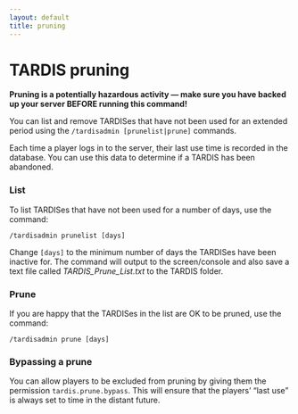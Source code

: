 ```yaml
---
layout: default
title: pruning
---
```


# TARDIS pruning

**Pruning is a potentially hazardous activity — make sure you have backed up your server BEFORE running this command!**

You can list and remove TARDISes that have not been used for an extended period using
the `/tardisadmin [prunelist|prune]` commands.

Each time a player logs in to the server, their last use time is recorded in the database. You can use this data to
determine if a TARDIS has been abandoned.

### List

To list TARDISes that have not been used for a number of days, use the command:

    /tardisadmin prunelist [days]

Change `[days]` to the minimum number of days the TARDISes have been inactive for. The command will output to the
screen/console and also save a text file called _TARDIS\_Prune\_List.txt_ to the TARDIS folder.

### Prune

If you are happy that the TARDISes in the list are OK to be pruned, use the command:

    /tardisadmin prune [days]

### Bypassing a prune

You can allow players to be excluded from pruning by giving them the permission `tardis.prune.bypass`. This will ensure
that the players’ “last use” is always set to time in the distant future.

